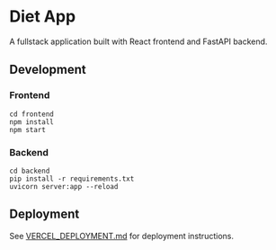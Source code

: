 # Diet App

A fullstack application built with React frontend and FastAPI backend.

## Development

### Frontend
```
cd frontend
npm install
npm start
```

### Backend
```
cd backend
pip install -r requirements.txt
uvicorn server:app --reload
```

## Deployment

See [VERCEL_DEPLOYMENT.md](VERCEL_DEPLOYMENT.md) for deployment instructions.
